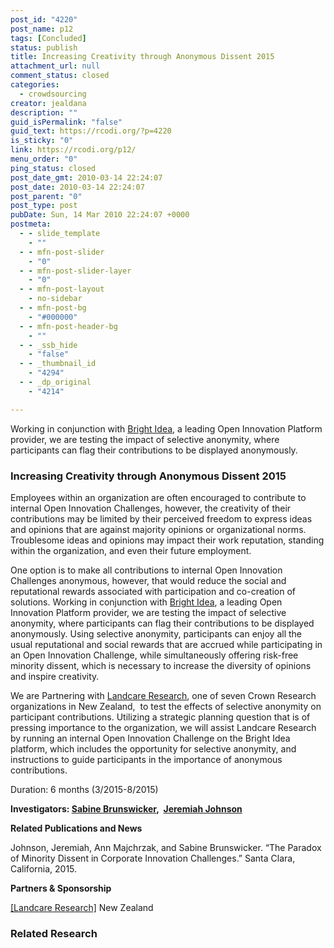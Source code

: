 ```yaml
---
post_id: "4220"
post_name: p12
tags: [Concluded]
status: publish
title: Increasing Creativity through Anonymous Dissent 2015
attachment_url: null
comment_status: closed
categories:
  - crowdsourcing
creator: jealdana
description: ""
guid_isPermalink: "false"
guid_text: https://rcodi.org/?p=4220
is_sticky: "0"
link: https://rcodi.org/p12/
menu_order: "0"
ping_status: closed
post_date_gmt: 2010-03-14 22:24:07
post_date: 2010-03-14 22:24:07
post_parent: "0"
post_type: post
pubDate: Sun, 14 Mar 2010 22:24:07 +0000
postmeta:
  - - slide_template
    - ""
  - - mfn-post-slider
    - "0"
  - - mfn-post-slider-layer
    - "0"
  - - mfn-post-layout
    - no-sidebar
  - - mfn-post-bg
    - "#000000"
  - - mfn-post-header-bg
    - ""
  - - _ssb_hide
    - "false"
  - - _thumbnail_id
    - "4294"
  - - _dp_original
    - "4214"

---
```

Working in conjunction with [Bright Idea](http://www.brightidea.com/), a leading Open Innovation Platform provider, we are testing the impact of selective anonymity, where participants can flag their contributions to be displayed anonymously.
### Increasing Creativity through Anonymous Dissent 2015

Employees within an organization are often encouraged to contribute to internal Open Innovation Challenges, however, the creativity of their contributions may be limited by their perceived freedom to express ideas and opinions that are against majority opinions or organizational norms. Troublesome ideas and opinions may impact their work reputation, standing within the organization, and even their future employment.

One option is to make all contributions to internal Open Innovation Challenges anonymous, however, that would reduce the social and reputational rewards associated with participation and co-creation of solutions. Working in conjunction with [Bright Idea](http://www.brightidea.com/), a leading Open Innovation Platform provider, we are testing the impact of selective anonymity, where participants can flag their contributions to be displayed anonymously. Using selective anonymity, participants can enjoy all the usual reputational and social rewards that are accrued while participating in an Open Innovation Challenge, while simultaneously offering risk-free minority dissent, which is necessary to increase the diversity of opinions and inspire creativity.

We are Partnering with [Landcare Research](http://www.landcareresearch.co.nz/home), one of seven Crown Research organizations in New Zealand,  to test the effects of selective anonymity on participant contributions. Utilizing a strategic planning question that is of pressing importance to the organization, we will assist Landcare Research by running an internal Open Innovation Challenge on the Bright Idea platform, which includes the opportunity for selective anonymity, and instructions to guide participants in the importance of anonymous contributions.

Duration: 6 months (3/2015-8/2015)

**Investigators: [Sabine Brunswicker](https://www.purdue.edu/opendigital/about/sabine/),  [Jeremiah Johnson](https://polytechnic.purdue.edu/profile/john1571)**

**Related Publications and News**

Johnson, Jeremiah, Ann Majchrzak, and Sabine Brunswicker. “The Paradox of Minority Dissent in Corporate Innovation Challenges.” Santa Clara, California, 2015.

**Partners & Sponsorship**

[\[Landcare Research\]](http://www.landcareresearch.co.nz/home) New Zealand

### Related Research
